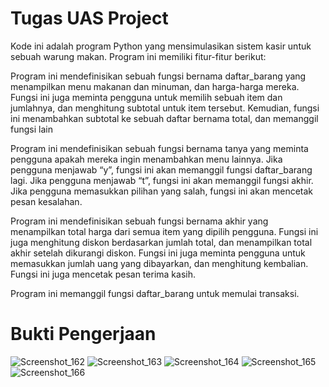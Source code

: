 # Tugas UAS Project

Kode ini adalah program Python yang mensimulasikan sistem kasir untuk sebuah warung makan. Program ini memiliki fitur-fitur berikut:

Program ini mendefinisikan sebuah fungsi bernama daftar_barang yang menampilkan menu makanan dan minuman, dan harga-harga mereka. Fungsi ini juga meminta pengguna untuk memilih sebuah item dan jumlahnya, dan menghitung subtotal untuk item tersebut. Kemudian, fungsi ini menambahkan subtotal ke sebuah daftar bernama total, dan memanggil fungsi lain

Program ini mendefinisikan sebuah fungsi bernama tanya yang meminta pengguna apakah mereka ingin menambahkan menu lainnya. Jika pengguna menjawab “y”, fungsi ini akan memanggil fungsi daftar_barang lagi. Jika pengguna menjawab “t”, fungsi ini akan memanggil fungsi akhir. Jika pengguna memasukkan pilihan yang salah, fungsi ini akan mencetak pesan kesalahan.

Program ini mendefinisikan sebuah fungsi bernama akhir yang menampilkan total harga dari semua item yang dipilih pengguna. Fungsi ini juga menghitung diskon berdasarkan jumlah total, dan menampilkan total akhir setelah dikurangi diskon. Fungsi ini juga meminta pengguna untuk memasukkan jumlah uang yang dibayarkan, dan menghitung kembalian. Fungsi ini juga mencetak pesan terima kasih.

Program ini memanggil fungsi daftar_barang untuk memulai transaksi. 

# Bukti Pengerjaan
![Screenshot_162](https://github.com/hanur1303/tugasuasproject/assets/148194701/38df0c4e-f23e-4d36-a72a-2aca8a908671)
![Screenshot_163](https://github.com/hanur1303/tugasuasproject/assets/148194701/bedd4b93-d419-4aef-92ff-7dbd5fcaf2c8)
![Screenshot_164](https://github.com/hanur1303/tugasuasproject/assets/148194701/778dd8ac-22a2-4b48-8971-63846522f2cc)
![Screenshot_165](https://github.com/hanur1303/tugasuasproject/assets/148194701/10375583-6cc8-4b65-90d4-673f91fa64df)
![Screenshot_166](https://github.com/hanur1303/tugasuasproject/assets/148194701/0c62fcd4-88e7-46bd-874b-0387e1078a5a)

